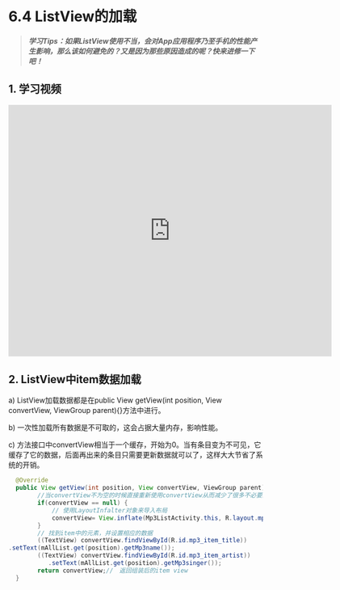 # 6.4 ListView的加载

>##### 学习Tips：如果ListView使用不当，会对App应用程序乃至手机的性能产生影响，那么该如何避免的？又是因为那些原因造成的呢？快来进修一下吧！

## 1. 学习视频

<iframe frameborder="0" width="640" height="498" src="https://v.qq.com/iframe/player.html?vid=a0199k3o7lq&tiny=0&auto=0" allowfullscreen></iframe>

## 2. ListView中item数据加载

a) ListView加载数据都是在public View getView(int position, View convertView, ViewGroup parent){}方法中进行。

b) 一次性加载所有数据是不可取的，这会占据大量内存，影响性能。

c) 方法接口中convertView相当于一个缓存，开始为0。当有条目变为不可见，它缓存了它的数据，后面再出来的条目只需要更新数据就可以了，这样大大节省了系统的开销。

```Java
  @Override
  public View getView(int position, View convertView, ViewGroup parent) {
        //当convertView不为空的时候直接重新使用convertView从而减少了很多不必要的View的创建
        if(convertView == null) {
            // 使用LayoutInfalter对象来导入布局
            convertView= View.inflate(Mp3ListActivity.this, R.layout.mp3item, null);
        }
        // 找到item中的元素，并设置相应的数据
        ((TextView) convertView.findViewById(R.id.mp3_item_title))
.setText(mAllList.get(position).getMp3name());
        ((TextView) convertView.findViewById(R.id.mp3_item_artist))
           .setText(mAllList.get(position).getMp3singer());
        return convertView;//　返回组装后的item view
  }
```
